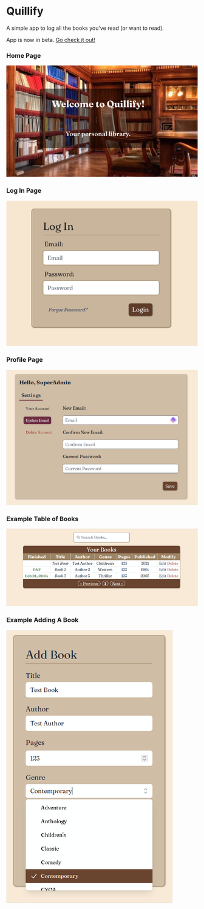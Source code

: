 # Quillify

<p>A simple app to log all the books you've read (or want to read).</p>

App is now in beta. [Go check it out!](https://www.quillify-app.com/)

### Home Page

![Home Page](screenshots/home.png)

### Log In Page

![Log In Page](screenshots/login.png)

### Profile Page

![Profile Page](screenshots/profile.png)

### Example Table of Books

![Books Table](screenshots/table.png)

### Example Adding A Book

![Books Table](screenshots/add-book.png)
